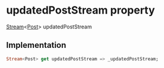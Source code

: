 


# updatedPostStream property









[Stream](https://api.flutter.dev/flutter/dart-async/Stream-class.html)&lt;[Post](../../models_post_post_model/Post-class.md)> updatedPostStream
  







## Implementation

```dart
Stream<Post> get updatedPostStream => _updatedPostStream;
```








